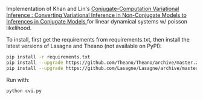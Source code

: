Implementation of Khan and Lin's [Conjugate-Computation Variational Inference : Converting Variational Inference in Non-Conjugate Models to Inferences in Conjugate Models
](https://arxiv.org/abs/1703.04265) for linear dynamical systems w/ poisson likelihood.

To install, first get the requirements from requirements.txt, then install the latest versions of Lasagna and Theano (not available on PyPI):

```bash
pip install -r requirements.txt
pip install --upgrade https://github.com/Theano/Theano/archive/master.zip
pip install --upgrade https://github.com/Lasagne/Lasagne/archive/master.zip
```

Run with:
```python
python cvi.py
```
